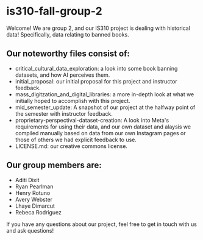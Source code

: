# is310-fall-group-2
Welcome! We are group 2, and our IS310 project is dealing with historical data! Specifically, data relating to banned books. 


## Our noteworthy files consist of:
- critical_cultural_data_exploration: a look into some book banning datasets, and how AI perceives them. 
- initial_proposal: our initial proposal for this project and instructor feedback.
- mass_digitzation_and_digital_libraries: a more in-depth look at what we initially hoped to accomplish with this project.
- mid_semester_update: A snapshot of our project at the halfway point of the semester with instructor feedback.
- proprietary-perspectival-dataset-creation: A look into Meta's requirements for using their data, and our own dataset and alaysis we compiled manually based on data from our own Instagram pages or those of others we had explicit feedback to use.
- LICENSE.md: our creative commons license.


## Our group members are:
- Aditi Dixit
- Ryan Pearlman 
- Henry Rotuno 
- Avery Webster 
- Lhaye Dimarcut 
- Rebeca Rodriguez


If you have any questions about our project, feel free to get in touch with us and ask questions!